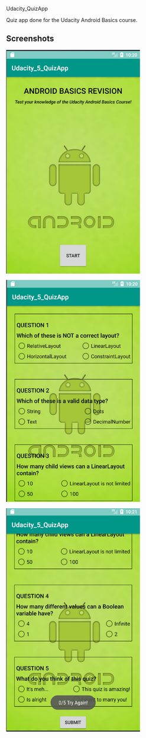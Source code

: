 Udacity_QuizApp

Quiz app done for the Udacity Android Basics course.

## Screenshots

![alt text](https://github.com/MiguelLucas/Udacity_QuizApp/blob/master/img1.PNG "Image 1")

![alt text](https://github.com/MiguelLucas/Udacity_QuizApp/blob/master/img2.PNG "Image 2")

![alt text](https://github.com/MiguelLucas/Udacity_QuizApp/blob/master/img3.PNG "Image 3")
